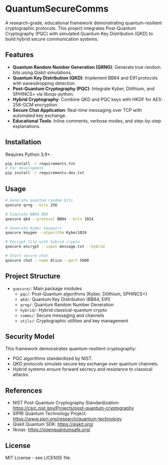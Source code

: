 # QuantumSecureComms

A research-grade, educational framework demonstrating quantum-resilient cryptographic protocols. This project integrates Post-Quantum Cryptography (PQC) with simulated Quantum Key Distribution (QKD) to build hybrid secure communication systems.

## Features

- **Quantum Random Number Generation (QRNG)**: Generate true random bits using Qiskit simulations.
- **Quantum Key Distribution (QKD)**: Implement BB84 and E91 protocols with eavesdropping detection.
- **Post-Quantum Cryptography (PQC)**: Integrate Kyber, Dilithium, and SPHINCS+ via liboqs-python.
- **Hybrid Cryptography**: Combine QKD and PQC keys with HKDF for AES-256-GCM encryption.
- **Secure Chat Application**: Real-time messaging over TCP with automated key exchange.
- **Educational Tools**: Inline comments, verbose modes, and step-by-step explanations.

## Installation

Requires Python 3.9+.

```bash
pip install -r requirements.txt
# For development
pip install -r requirements-dev.txt
```

## Usage

```bash
# Generate quantum random bits
qsecure qrng --bits 256

# Simulate BB84 QKD
qsecure qkd --protocol BB84 --bits 1024

# Generate Kyber keypairs
qsecure keygen --algorithm Kyber1024

# Encrypt file with hybrid crypto
qsecure encrypt --input message.txt --hybrid

# Start secure chat
qsecure chat --name Alice --port 5000
```

## Project Structure

- `qsecure/`: Main package modules
  - `pqc/`: Post-Quantum algorithms (Kyber, Dilithium, SPHINCS+)
  - `qkd/`: Quantum Key Distribution (BB84, E91)
  - `qrng/`: Quantum Random Number Generation
  - `hybrid/`: Hybrid classical-quantum crypto
  - `comms/`: Secure messaging and channels
  - `utils/`: Cryptographic utilities and key management

## Security Model

This framework demonstrates quantum-resilient cryptography:
- PQC algorithms standardized by NIST.
- QKD protocols simulate secure key exchange over quantum channels.
- Hybrid systems ensure forward secrecy and resistance to classical attacks.

## References

- NIST Post-Quantum Cryptography Standardization: https://csrc.nist.gov/Projects/post-quantum-cryptography
- SIPRI Quantum Technology Project: https://www.sipri.org/research/quantum-technology
- Qiskit Quantum SDK: https://qiskit.org/
- liboqs: https://openquantumsafe.org/

## License

MIT License - see LICENSE file.
